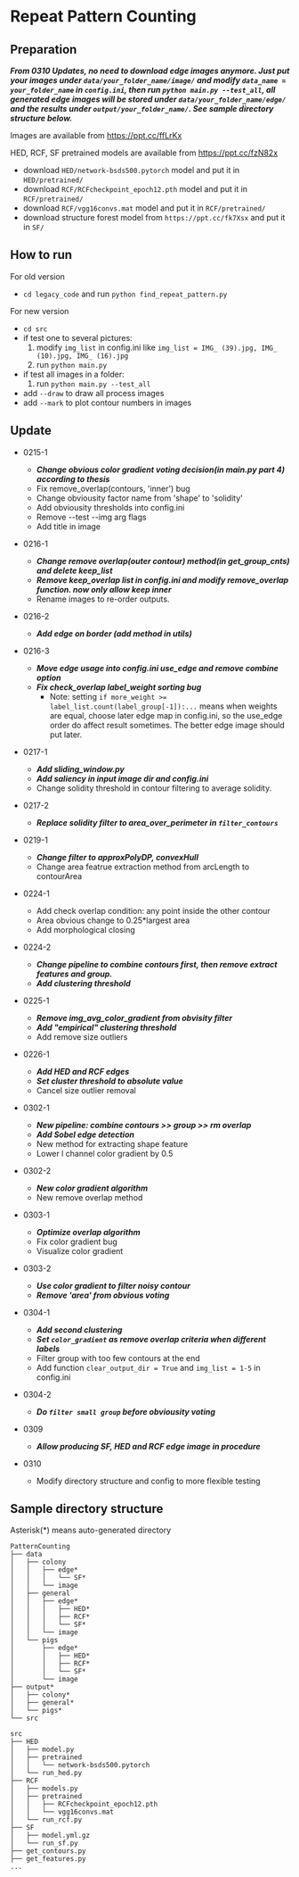 # Repeat Pattern Counting


## Preparation

***From 0310 Updates, no need to download edge images anymore. Just put your images under `data/your_folder_name/image/` and modify `data_name = your_folder_name` in `config.ini`, then run `python main.py --test_all`, all generated edge images will be stored under `data/your_folder_name/edge/` and the results under `output/your_folder_name/`. See sample directory structure below.***

Images are available from https://ppt.cc/ffLrKx

HED, RCF, SF pretrained models are available from https://ppt.cc/fzN82x
* download `HED/network-bsds500.pytorch` model and put it in `HED/pretrained/`
* download `RCF/RCFcheckpoint_epoch12.pth` model and put it in `RCF/pretrained/`
* download `RCF/vgg16convs.mat` model and put it in `RCF/pretrained/`
* download structure forest model from `https://ppt.cc/fk7Xsx` and put it in `SF/`


## How to run
For old version
* `cd legacy_code` and run `python find_repeat_pattern.py`

For new version
* `cd src`
* if test one to several pictures:
    1. modify `img_list` in config.ini like `img_list = IMG_ (39).jpg, IMG_ (10).jpg, IMG_ (16).jpg`
    2. run `python main.py`
* if test all images in a folder:
    1. run `python main.py --test_all`
* add `--draw` to draw all process images
* add `--mark` to plot contour numbers in images


## Update
* 0215-1
  * ***Change obvious color gradient voting decision(in main.py part 4) according to thesis***
  * Fix remove_overlap(contours, 'inner') bug
  * Change obviousity factor name from 'shape' to 'solidity'
  * Add obviousity thresholds into config.ini
  * Remove --test --img arg flags
  * Add title in image

* 0216-1
  * ***Change remove overlap(outer contour) method(in get_group_cnts) and delete keep_list***
  * ***Remove keep_overlap list in config.ini and modify remove_overlap function. now only allow keep inner***
  * Rename images to re-order outputs.

* 0216-2
  * ***Add edge on border (add method in utils)***

* 0216-3
  * ***Move edge usage into config.ini use_edge and remove combine option***
  * ***Fix check_overlap label_weight sorting bug***
    * Note: setting `if more_weight >= label_list.count(label_group[-1]):...` means when weights are equal, choose later edge map in config.ini, so the use_edge order do affect result sometimes. The better edge image should put later.

* 0217-1
  * ***Add sliding_window.py***
  * ***Add saliency in input image dir and config.ini***
  * Change solidity threshold in contour filtering to average solidity.

* 0217-2
  * ***Replace solidity filter to area_over_perimeter in `filter_contours`***

* 0219-1
  * ***Change filter to approxPolyDP, convexHull***
  * Change area featrue extraction method from arcLength to contourArea

* 0224-1
  * Add check overlap condition: any point inside the other contour
  * Area obvious change to 0.25*largest area
  * Add morphological closing

* 0224-2
  * ***Change pipeline to combine contours first, then remove extract features and group.***
  * ***Add clustering threshold***

* 0225-1
  * ***Remove img_avg_color_gradient from obvisity filter***
  * ***Add "empirical" clustering threshold***
  * Add remove size outliers

* 0226-1
  * ***Add HED and RCF edges***
  * ***Set cluster threshold to absolute value***
  * Cancel size outlier removal

* 0302-1
  * ***New pipeline: combine contours >> group >> rm overlap***
  * ***Add Sobel edge detection***
  * New method for extracting shape feature
  * Lower l channel color gradient by 0.5

* 0302-2
  * ***New color gradient algorithm***
  * New remove overlap method

* 0303-1
  * ***Optimize overlap algorithm***
  * Fix color gradient bug
  * Visualize color gradient

* 0303-2
  * ***Use color gradient to filter noisy contour***
  * ***Remove 'area' from obvious voting***

* 0304-1
  * ***Add second clustering***
  * ***Set `color_gradient` as remove overlap criteria when different labels***
  * Filter group with too few contours at the end
  * Add function `clear_output_dir = True` and `img_list = 1-5` in config.ini

* 0304-2
  * ***Do `filter small group` before obviousity voting***
  
* 0309
  * ***Allow producing SF, HED and RCF edge image in procedure***

* 0310
  * Modify directory structure and config to more flexible testing


## Sample directory structure 
Asterisk(*) means auto-generated directory
```
PatternCounting
├── data
│   ├── colony
│   │   ├── edge*
│   │   │   └── SF*
│   │   └── image
│   ├── general
│   │   ├── edge*
│   │   │   ├── HED*
│   │   │   ├── RCF*
│   │   │   └── SF*
│   │   └── image
│   └── pigs
│       ├── edge*
│       │   ├── HED*
│       │   ├── RCF*
│       │   └── SF*
│       └── image
├── output*
│   ├── colony*
│   ├── general*
│   └── pigs*
└── src
```

```
src
├── HED
│   ├── model.py
│   ├── pretrained
│   │   └── network-bsds500.pytorch
│   └── run_hed.py
├── RCF
│   ├── models.py
│   ├── pretrained
│   │   ├── RCFcheckpoint_epoch12.pth
│   │   └── vgg16convs.mat
│   └── run_rcf.py
├── SF
│   ├── model.yml.gz
│   └── run_sf.py
├── get_contours.py
├── get_features.py
...
```